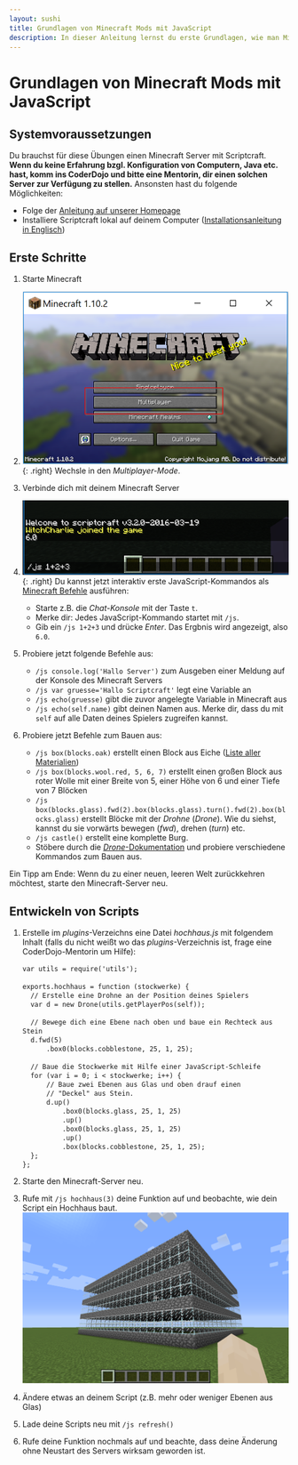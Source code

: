 ```yaml
---
layout: sushi
title: Grundlagen von Minecraft Mods mit JavaScript
description: In dieser Anleitung lernst du erste Grundlagen, wie man Minecraft Mods mit JavaScript entwickelt. 
---
```


# Grundlagen von Minecraft Mods mit JavaScript


## Systemvoraussetzungen

Du brauchst für diese Übungen einen Minecraft Server mit Scriptcraft. **Wenn du keine Erfahrung bzgl. Konfiguration von Computern, Java etc. hast, komm ins CoderDojo und bitte eine Mentorin, dir einen solchen Server zur Verfügung zu stellen.** Ansonsten hast du folgende Möglichkeiten:

* Folge der [Anleitung auf unserer Homepage](07_spigot_scriptcraft_docker.html)
* Installiere Scriptcraft lokal auf deinem Computer ([Installationsanleitung in Englisch](https://github.com/walterhiggins/ScriptCraft/blob/master/README.md))


## Erste Schritte

1. Starte Minecraft

1. ![Multiplayer Mode](08_scriptcraft_basics/minecraft-multiplayer.png){: .right}
Wechsle in den *Multiplayer-Mode*.

1. Verbinde dich mit deinem Minecraft Server

1. ![Interaktives JavaScript](08_scriptcraft_basics/execute-interactive-js.png){: .right}
Du kannst jetzt interaktiv erste JavaScript-Kommandos als [Minecraft Befehle](http://minecraft-de.gamepedia.com/Befehl) ausführen:
   * Starte z.B. die *Chat-Konsole* mit der Taste `t`.
   * Merke dir: Jedes JavaScript-Kommando startet mit `/js`.
   * Gib ein `/js 1+2+3` und drücke *Enter*. Das Ergbnis wird angezeigt, also `6.0`.

1. Probiere jetzt folgende Befehle aus:
   * `/js console.log('Hallo Server')` zum Ausgeben einer Meldung auf der Konsole des Minecraft Servers
   * `/js var gruesse='Hallo Scriptcraft'` legt eine Variable an
   * `/js echo(gruesse)` gibt die zuvor angelegte Variable in Minecraft aus
   * `/js echo(self.name)` gibt deinen Namen aus. Merke dir, dass du mit `self` auf alle Daten deines Spielers zugreifen kannst.

1. Probiere jetzt Befehle zum Bauen aus:
   * `/js box(blocks.oak)` erstellt einen Block aus Eiche ([Liste aller Materialien](https://github.com/walterhiggins/ScriptCraft/blob/master/src/main/js/modules/blocks.js))
   * `/js box(blocks.wool.red, 5, 6, 7)` erstellt einen großen Block aus roter Wolle mit einer Breite von 5, einer Höhe von 6 und einer Tiefe von 7 Blöcken
   * `/js box(blocks.glass).fwd(2).box(blocks.glass).turn().fwd(2).box(blocks.glass)` erstellt Blöcke mit der *Drohne* (*Drone*). Wie du siehst, kannst du sie vorwärts bewegen (*fwd*), drehen (*turn*) etc.
   * `/js castle()` erstellt eine komplette Burg.
   * Stöbere durch die [*Drone*-Dokumentation](https://github.com/walterhiggins/ScriptCraft/blob/master/docs/API-Reference.md#drone-plugin) und probiere verschiedene Kommandos zum Bauen aus.

Ein Tipp am Ende: Wenn du zu einer neuen, leeren Welt zurückkehren möchtest, starte den Minecraft-Server neu.

## Entwickeln von Scripts

1. Erstelle im *plugins*-Verzeichns eine Datei *hochhaus.js* mit folgendem Inhalt (falls du nicht weißt wo das *plugins*-Verzeichnis ist, frage eine CoderDojo-Mentorin um Hilfe):

    ```
    var utils = require('utils');

    exports.hochhaus = function (stockwerke) {
      // Erstelle eine Drohne an der Position deines Spielers
      var d = new Drone(utils.getPlayerPos(self));

      // Bewege dich eine Ebene nach oben und baue ein Rechteck aus Stein 
      d.fwd(5)
          .box0(blocks.cobblestone, 25, 1, 25);
      
      // Baue die Stockwerke mit Hilfe einer JavaScript-Schleife
      for (var i = 0; i < stockwerke; i++) {
          // Baue zwei Ebenen aus Glas und oben drauf einen 
          // "Deckel" aus Stein.
          d.up()
              .box0(blocks.glass, 25, 1, 25)
              .up()
              .box0(blocks.glass, 25, 1, 25)
              .up()
              .box(blocks.cobblestone, 25, 1, 25);
      };
    };
    ```

1. Starte den Minecraft-Server neu.

1. Rufe mit `/js hochhaus(3)` deine Funktion auf und beobachte, wie dein Script ein Hochhaus baut.<br/>
![Hochhaus](08_scriptcraft_basics/hochhaus.png)

1. Ändere etwas an deinem Script (z.B. mehr oder weniger Ebenen aus Glas)

1. Lade deine Scripts neu mit `/js refresh()`

1. Rufe deine Funktion nochmals auf und beachte, dass deine Änderung ohne Neustart des Servers wirksam geworden ist.

